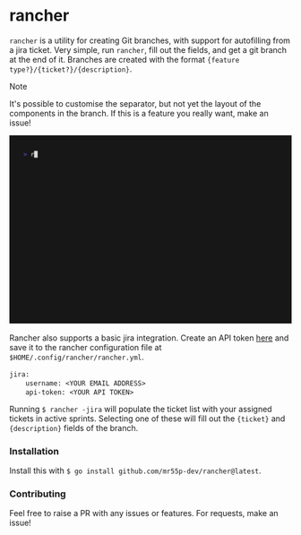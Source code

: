 # rancher

`rancher` is a utility for creating Git branches, with support for autofilling from a jira ticket.
Very simple, run `rancher`, fill out the fields, and get a git branch at the end of it. Branches are
created with the format `{feature type?}/{ticket?}/{description}`.

> [!NOTE]
> It's possible to customise the separator, but not yet the layout of the components in the branch.
> If this is a feature you really want, make an issue!

![Rancher demo](demo.gif)

Rancher also supports a basic jira integration. Create an API token
[here](https://id.atlassian.com/manage-profile/security/api-tokens) and save it to the rancher
configuration file at `$HOME/.config/rancher/rancher.yml`.

```!yaml
jira:
    username: <YOUR EMAIL ADDRESS>
    api-token: <YOUR API TOKEN>
```

Running `$ rancher -jira` will populate the ticket list with your assigned tickets in
active sprints. Selecting one of these will fill out the `{ticket}` and `{description}` fields of
the branch.

### Installation

Install this with `$ go install github.com/mr55p-dev/rancher@latest`.

### Contributing

Feel free to raise a PR with any issues or features. For requests, make an issue!
